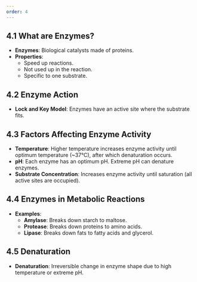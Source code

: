 ```yaml
---
order: 4
---
```

## 4.1 What are Enzymes?
- **Enzymes**: Biological catalysts made of proteins.
- **Properties**:
  - Speed up reactions.
  - Not used up in the reaction.
  - Specific to one substrate.

## 4.2 Enzyme Action
- **Lock and Key Model**: Enzymes have an active site where the substrate fits.

## 4.3 Factors Affecting Enzyme Activity
- **Temperature**: Higher temperature increases enzyme activity until optimum temperature (~37°C), after which denaturation occurs.
- **pH**: Each enzyme has an optimum pH. Extreme pH can denature enzymes.
- **Substrate Concentration**: Increases enzyme activity until saturation (all active sites are occupied).

## 4.4 Enzymes in Metabolic Reactions
- **Examples**:
  - **Amylase**: Breaks down starch to maltose.
  - **Protease**: Breaks down proteins to amino acids.
  - **Lipase**: Breaks down fats to fatty acids and glycerol.

## 4.5 Denaturation
- **Denaturation**: Irreversible change in enzyme shape due to high temperature or extreme pH.
